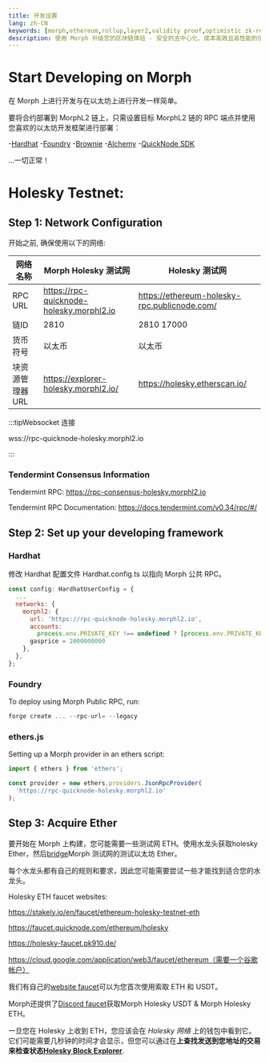 ```yaml
---
title: 开发设置
lang: zh-CN
keywords: [morph,ethereum,rollup,layer2,validity proof,optimistic zk-rollup]
description: 使用 Morph 升级您的区块链体验 - 安全的去中心化、成本高效且高性能的乐观 zk-rollup 解决方案。现在就试试吧！
---
```



# Start Developing on Morph

在 Morph 上进行开发与在以太坊上进行开发一样简单。

要将合约部署到 MorphL2 链上，只需设置目标 MorphL2 链的 RPC 端点并使用您喜欢的以太坊开发框架进行部署：


-[Hardhat](https://hardhat.org/)
-[Foundry](https://github.com/foundry-rs/foundry)
-[Brownie](https://eth-brownie.readthedocs.io/en/stable/)
-[Alchemy](https://docs.alchemy.com/reference/alchemy-sdk-quickstart)
-[QuickNode SDK](https://www.quicknode.com/docs/quicknode-sdk/getting-started?utm_source=morph-docs)

...一切正常！


# Holesky Testnet:

## Step 1: Network Configuration

开始之前, 确保使用以下的网络:

|网络名称 | Morph Holesky 测试网 | Holesky 测试网 |
| --- | --- | --- |
| RPC URL |https://rpc-quicknode-holesky.morphl2.io|https://ethereum-holesky-rpc.publicnode.com/|
|链ID | 2810 | 2810 17000 |
|货币符号|以太币 |以太币 |
|块资源管理器 URL |https://explorer-holesky.morphl2.io/|https://holesky.etherscan.io/|

:::tipWebsocket 连接

wss://rpc-quicknode-holesky.morphl2.io

:::

### Tendermint Consensus Information

Tendermint RPC: https://rpc-consensus-holesky.morphl2.io

Tendermint RPC Documentation: https://docs.tendermint.com/v0.34/rpc/#/


## Step 2: Set up your developing framework

### Hardhat

修改 Hardhat 配置文件 Hardhat.config.ts 以指向 Morph 公共 RPC。

```jsx
const config: HardhatUserConfig = {
  ...
  networks: {
    morphl2: {
      url: 'https://rpc-quicknode-holesky.morphl2.io',
      accounts:
        process.env.PRIVATE_KEY !== undefined ? [process.env.PRIVATE_KEY] : [],
      gasprice = 2000000000
    },
  },
};

```

### Foundry

To deploy using Morph Public RPC, run:

```jsx
forge create ... --rpc-url= --legacy
```



### ethers.js

Setting up a Morph  provider in an ethers script:

```jsx
import { ethers } from 'ethers';

const provider = new ethers.providers.JsonRpcProvider(
  'https://rpc-quicknode-holesky.morphl2.io'
);
```

## Step 3: Acquire Ether

要开始在 Morph 上构建，您可能需要一些测试网 ETH。使用水龙头获取holesky Ether，然后[bridge](https://bridge-holesky.morphl2.io)Morph 测试网的测试以太坊 Ether。

每个水龙头都有自己的规则和要求，因此您可能需要尝试一些才能找到适合您的水龙头。

Holesky ETH faucet websites:

https://stakely.io/en/faucet/ethereum-holesky-testnet-eth

https://faucet.quicknode.com/ethereum/holesky

https://holesky-faucet.pk910.de/

https://cloud.google.com/application/web3/faucet/ethereum（需要一个谷歌帐户）

我们有自己的[website faucet](https://morphfaucet.com/)可以为您首次使用索取 ETH 和 USDT。


Morph还提供了[Discord faucet](../../quick-start/3-faucet.md#morph-holesky-eth)获取Morph Holesky USDT & Morph Holesky ETH。

一旦您在 Holesky 上收到 ETH，您应该会在 *Holesky 网络* 上的钱包中看到它。它们可能需要几秒钟的时间才会显示，但您可以通过在**上查找发送到您地址的交易来检查状态[Holesky Block Explorer](https://holesky.etherscan.io/)**.


